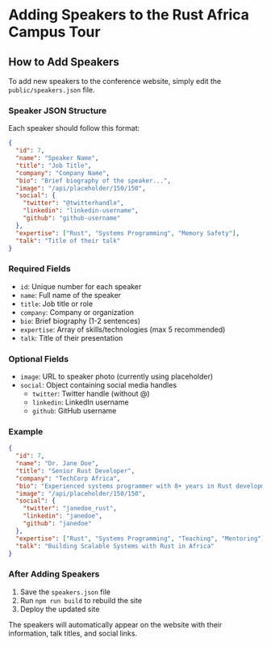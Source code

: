# Adding Speakers to the Rust Africa Campus Tour

## How to Add Speakers

To add new speakers to the conference website, simply edit the `public/speakers.json` file.

### Speaker JSON Structure

Each speaker should follow this format:

```json
{
  "id": 7,
  "name": "Speaker Name",
  "title": "Job Title",
  "company": "Company Name",
  "bio": "Brief biography of the speaker...",
  "image": "/api/placeholder/150/150",
  "social": {
    "twitter": "@twitterhandle",
    "linkedin": "linkedin-username",
    "github": "github-username"
  },
  "expertise": ["Rust", "Systems Programming", "Memory Safety"],
  "talk": "Title of their talk"
}
```

### Required Fields

- `id`: Unique number for each speaker
- `name`: Full name of the speaker
- `title`: Job title or role
- `company`: Company or organization
- `bio`: Brief biography (1-2 sentences)
- `expertise`: Array of skills/technologies (max 5 recommended)
- `talk`: Title of their presentation

### Optional Fields

- `image`: URL to speaker photo (currently using placeholder)
- `social`: Object containing social media handles
  - `twitter`: Twitter handle (without @)
  - `linkedin`: LinkedIn username
  - `github`: GitHub username

### Example

```json
{
  "id": 7,
  "name": "Dr. Jane Doe",
  "title": "Senior Rust Developer",
  "company": "TechCorp Africa",
  "bio": "Experienced systems programmer with 8+ years in Rust development. Passionate about teaching and mentoring African developers.",
  "image": "/api/placeholder/150/150",
  "social": {
    "twitter": "janedoe_rust",
    "linkedin": "janedoe",
    "github": "janedoe"
  },
  "expertise": ["Rust", "Systems Programming", "Teaching", "Mentoring"],
  "talk": "Building Scalable Systems with Rust in Africa"
}
```

### After Adding Speakers

1. Save the `speakers.json` file
2. Run `npm run build` to rebuild the site
3. Deploy the updated site

The speakers will automatically appear on the website with their information, talk titles, and social links.
